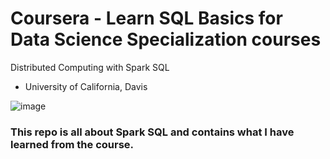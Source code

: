 # Coursera - Learn SQL Basics for Data Science Specialization courses 


Distributed Computing with Spark SQL
 - University of California, Davis 


![image](https://user-images.githubusercontent.com/79031670/177045837-cf8f0c9b-988d-4516-9f14-c0509974dc4e.png)


### This repo is all about Spark SQL and contains what I have learned from the course. 
